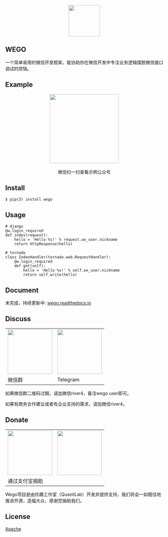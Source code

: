 <p align="center"><a href="http://vuejs.org" target="_blank"><img width="100"src="http://ww2.sinaimg.cn/large/62e721e4gw1f83zeuykk5j20sg0sgtb6.jpg"></a></p>

## WEGO

一个简单易用的微信开发框架，能协助你在微信开发中专注业务逻辑摆脱微信接口调试的烦恼。

## Example

<p align="center">
    <img width="220"src="http://ww2.sinaimg.cn/large/62e721e4gw1f8bd8tn1kwj20a90a9gmt.jpg"><br/><br/>
    微信扫一扫查看示例公众号
</p>

## Install

```
$ pip(3) install wego
```

## Usage

```
# django
@w.login_required
def index(request):
    hello = 'Hello %s!' % request.wx_user.nickname
    return HttpResponse(hello)

# tornado
class IndexHandler(tornado.web.RequestHandler):
    @w.login_required
    def get(self):
        hello = 'Hello %s!' % self.wx_user.nickname
        return self.write(hello)
```

## Document

未完成，持续更新中: [wego.readthedocs.io](http://wego.readthedocs.io/zh_CN/latest/)

## Discuss

<table>
    <tr>
        <td><img src="http://ww1.sinaimg.cn/mw690/c41e7f9agw1f8xnci4vhfj20kw0r2tam.jpg" width="142"></td>
        <td><img src="http://ww2.sinaimg.cn/large/62e721e4gw1f84078j40pj207s07st9m.jpg" width="142"></td>
    </tr>
    <tr>
        <td>微信群</td>
        <td>Telegram</td>
    </tr>
</table>
<p>如果微信群二维码过期，请加微信river4，备注wego user即可。</p>
<p>如果有商务合作建议或者有企业支持的需求，请加微信river4。</p>


## Donate

<table>
    <tr>
        <td><img src="http://ww3.sinaimg.cn/mw690/c41e7f9agw1f8xp9au5pgj20e80e8abz.jpg" width="142"></td>
        <td><img src="" width="142"></td>
    </tr>
    <tr>
        <td>通过支付宝捐助</td>
        <td></td>
    </tr>
</table>
Wego项目是由优趣工作室（QuseitLab）开发并提供支持，我们将会一如既往地推进开源，造福大众，感谢您捐助我们。


## License

[Apache](http://www.apache.org/licenses/)


